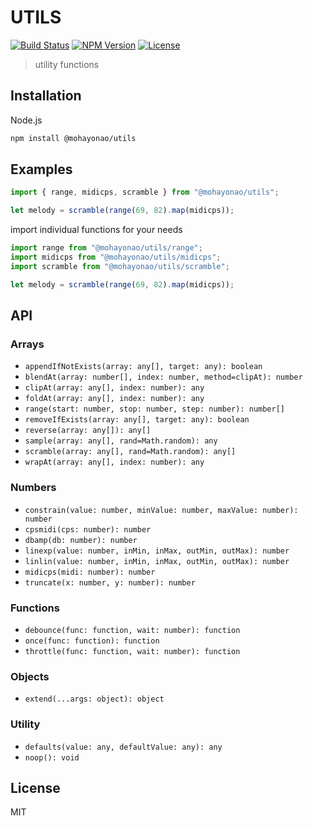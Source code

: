 # UTILS
[![Build Status](http://img.shields.io/travis/mohayonao/utils.svg?style=flat-square)](https://travis-ci.org/mohayonao/utils)
[![NPM Version](http://img.shields.io/npm/v/@mohayonao/utils.svg?style=flat-square)](https://www.npmjs.org/package/@mohayonao/utils)
[![License](http://img.shields.io/badge/license-MIT-brightgreen.svg?style=flat-square)](http://mohayonao.mit-license.org/)

> utility functions

## Installation

Node.js

```sh
npm install @mohayonao/utils
```

## Examples

```js
import { range, midicps, scramble } from "@mohayonao/utils";

let melody = scramble(range(69, 82).map(midicps));
```

import individual functions for your needs

```js
import range from "@mohayonao/utils/range";
import midicps from "@mohayonao/utils/midicps";
import scramble from "@mohayonao/utils/scramble";

let melody = scramble(range(69, 82).map(midicps));
```


## API

### Arrays
- `appendIfNotExists(array: any[], target: any): boolean`
- `blendAt(array: number[], index: number, method=clipAt): number`
- `clipAt(array: any[], index: number): any`
- `foldAt(array: any[], index: number): any`
- `range(start: number, stop: number, step: number): number[]`
- `removeIfExists(array: any[], target: any): boolean`
- `reverse(array: any[]): any[]`
- `sample(array: any[], rand=Math.random): any`
- `scramble(array: any[], rand=Math.random): any[]`
- `wrapAt(array: any[], index: number): any`

### Numbers
- `constrain(value: number, minValue: number, maxValue: number): number`
- `cpsmidi(cps: number): number`
- `dbamp(db: number): number`
- `linexp(value: number, inMin, inMax, outMin, outMax): number`
- `linlin(value: number, inMin, inMax, outMin, outMax): number`
- `midicps(midi: number): number`
- `truncate(x: number, y: number): number`

### Functions
- `debounce(func: function, wait: number): function`
- `once(func: function): function`
- `throttle(func: function, wait: number): function`

### Objects
- `extend(...args: object): object`

### Utility
- `defaults(value: any, defaultValue: any): any`
- `noop(): void`

## License
MIT

